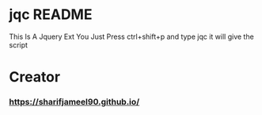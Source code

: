 # jqc README

This Is A Jquery Ext You Just Press ctrl+shift+p and type jqc it will give the script

# Creator 
### https://sharifjameel90.github.io/